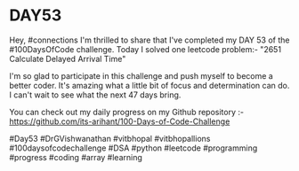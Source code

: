 # DAY53
Hey, #connections I'm thrilled to share that I've completed my DAY 53 of the #100DaysOfCode challenge. Today I solved one leetcode problem:- "2651 Calculate Delayed Arrival Time"

I'm so glad to participate in this challenge and push myself to become a better coder. It's amazing what a little bit of focus and determination can do. I can't wait to see what the next 47 days bring.

You can check out my daily progress on my Github repository :- https://github.com/its-arihant/100-Days-of-Code-Challenge

#Day53 #DrGVishwanathan #vitbhopal #vitbhopallions #100daysofcodechallenge #DSA #python #leetcode #programming #progress #coding #array #learning 


